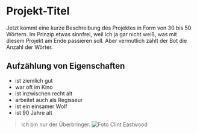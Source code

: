# Projekt-Titel
Jetzt kommt eine kurze Beschreibung des Projektes in Form von 30 bis 50 Wörtern. Im Prinzip etwas sinnfrei, weil ich ja gar nicht weiß, was mit diesem Projekt am Ende passieren soll. Aber vermutlich zählt der Bot die Anzahl der Wörter.
## Aufzählung von Eigenschaften
* ist ziemlich gut
* war oft im Kino
* ist inzwischen recht alt
* arbeitet auch als Regisseur
* ist ein einsamer Wolf
* ist 90 Jahre alt
> Ich bin nur der Überbringer.
![Foto Clint Eastwood](https://en.wikipedia.org/wiki/File:Clint_Eastwood_J._Edgar_Premier,_November_2011_(cropped).jpg)
